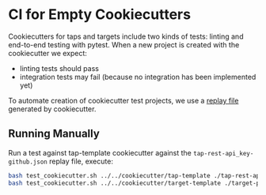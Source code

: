 # CI for Empty Cookiecutters

Cookiecutters for taps and targets include two kinds of tests: linting and end-to-end testing with pytest. When a new project is created with the cookiecutter we expect:

- linting tests should pass
- integration tests may fail (because no integration has been implemented yet)

To automate creation of cookiecutter test projects, we use a [replay file](https://cookiecutter.readthedocs.io/en/stable/advanced/replay.html) generated by cookiecutter.

## Running Manually

Run a test against tap-template cookiecutter against the `tap-rest-api_key-github.json` replay file, execute:

```bash
bash test_cookiecutter.sh ../../cookiecutter/tap-template ./tap-rest-api_key-github.json
bash test_cookiecutter.sh ../../cookiecutter/target-template ./target-per_record.json
```
